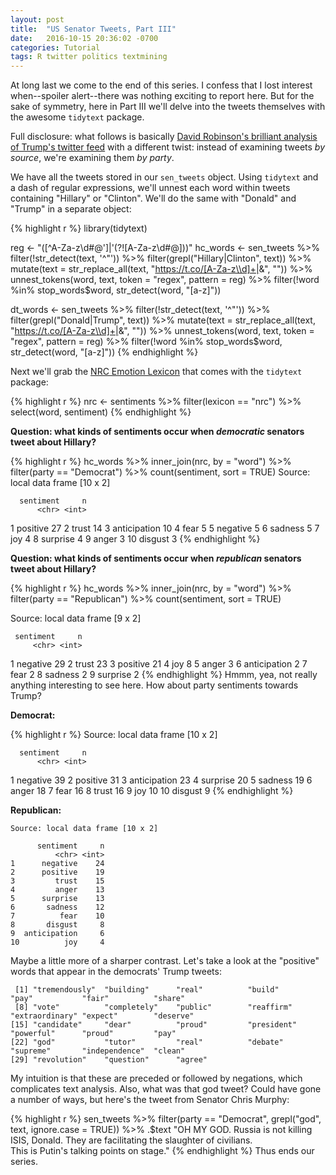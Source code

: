 ```yaml
---
layout: post
title:  "US Senator Tweets, Part III"
date:   2016-10-15 20:36:02 -0700
categories: Tutorial
tags: R twitter politics textmining
---
```


At long last we come to the end of this series. I confess that I lost interest when--spoiler alert--there was nothing exciting 
to report here. But for the sake of symmetry, here in Part III we'll delve into the tweets themselves with the awesome `tidytext` package.

Full disclosure: what follows is basically [David Robinson's brilliant analysis of Trump's twitter feed](http://varianceexplained.org/r/trump-tweets/) with a different
twist: instead of examining tweets *by source*, we're examining them *by party*. 

<!--more-->

We have all the tweets stored in our `sen_tweets` object. Using `tidytext` and a dash of regular expressions, we'll unnest each word
within tweets containing "Hillary" or "Clinton". We'll do the same with "Donald" and "Trump" in a separate object:

{% highlight r %}
library(tidytext)

reg <- "([^A-Za-z\\d#@']|'(?![A-Za-z\\d#@]))"
hc_words <- sen_tweets %>%
  filter(!str_detect(text, '^"')) %>%
  filter(grepl("Hillary|Clinton", text)) %>% 
  mutate(text = str_replace_all(text, "https://t.co/[A-Za-z\\d]+|&amp;", "")) %>%
  unnest_tokens(word, text, token = "regex", pattern = reg) %>%
  filter(!word %in% stop_words$word,
         str_detect(word, "[a-z]"))
         
dt_words <- sen_tweets %>%
  filter(!str_detect(text, '^"')) %>%
  filter(grepl("Donald|Trump", text)) %>% 
  mutate(text = str_replace_all(text, "https://t.co/[A-Za-z\\d]+|&amp;", "")) %>%
  unnest_tokens(word, text, token = "regex", pattern = reg) %>%
  filter(!word %in% stop_words$word,
         str_detect(word, "[a-z]"))
{% endhighlight %}

Next we'll grab the [NRC Emotion Lexicon](http://saifmohammad.com/WebPages/NRC-Emotion-Lexicon.htm) that comes with the `tidytext` package:

{% highlight r %}
nrc <- sentiments %>%
  filter(lexicon == "nrc") %>%
  select(word, sentiment)
{% endhighlight %}

**Question: what kinds of sentiments occur when *democratic* senators tweet about Hillary?**

{% highlight r %}
hc_words %>%
  inner_join(nrc, by = "word") %>%
  filter(party == "Democrat") %>% 
  count(sentiment, sort = TRUE)
Source: local data frame [10 x 2]

      sentiment     n
          <chr> <int>
1      positive    27
2         trust    14
3  anticipation    10
4          fear     5
5      negative     5
6       sadness     5
7           joy     4
8      surprise     4
9         anger     3
10      disgust     3
{% endhighlight %}

**Question: what kinds of sentiments occur when *republican* senators tweet about Hillary?**

{% highlight r %}
hc_words %>%
  inner_join(nrc, by = "word") %>%
  filter(party == "Republican") %>% 
  count(sentiment, sort = TRUE)

Source: local data frame [9 x 2]

     sentiment     n
         <chr> <int>
1     negative    29
2        trust    23
3     positive    21
4          joy     8
5        anger     3
6 anticipation     2
7         fear     2
8      sadness     2
9     surprise     2
{% endhighlight %}
Hmmm, yea, not really anything interesting to see here. How about party sentiments towards Trump?

**Democrat:**

{% highlight r %}
Source: local data frame [10 x 2]

      sentiment     n
          <chr> <int>
1      negative    39
2      positive    31
3  anticipation    23
4      surprise    20
5       sadness    19
6         anger    18
7          fear    16
8         trust    16
9           joy    10
10      disgust     9
{% endhighlight %}

**Republican:**

```
Source: local data frame [10 x 2]

      sentiment     n
          <chr> <int>
1      negative    24
2      positive    19
3         trust    15
4         anger    13
5      surprise    13
6       sadness    12
7          fear    10
8       disgust     8
9  anticipation     6
10          joy     4
```
Maybe a little more of a sharper contrast. Let's take a look at the "positive" words that appear in the democrats' Trump tweets:

```
 [1] "tremendously"  "building"      "real"          "build"         "pay"           "fair"          "share"        
 [8] "vote"          "completely"    "public"        "reaffirm"      "extraordinary" "expect"        "deserve"      
[15] "candidate"     "dear"          "proud"         "president"     "powerful"      "proud"         "pay"          
[22] "god"           "tutor"         "real"          "debate"        "supreme"       "independence"  "clean"        
[29] "revolution"    "question"      "agree"  
```

My intuition is that these are preceded or followed by negations, which complicates text analysis. Also, what was that god tweet? Could have
gone a number of ways, but here's the tweet from Senator Chris Murphy:

{% highlight r %}
sen_tweets %>% 
  filter(party == "Democrat",
         grepl("god", text, ignore.case = TRUE)) %>% 
  .$text
"OH MY GOD.  Russia is not killing ISIS, Donald.  They are facilitating the slaughter of civilians.  
This is Putin's talking points on stage."
{% endhighlight %}
Thus ends our series.


